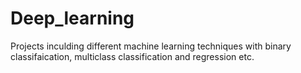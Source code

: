 # Deep_learning
Projects inculding different machine learning techniques with binary classifaication, multiclass classification and regression etc.
